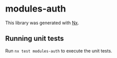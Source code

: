# modules-auth

This library was generated with [Nx](https://nx.dev).

## Running unit tests

Run `nx test modules-auth` to execute the unit tests.
